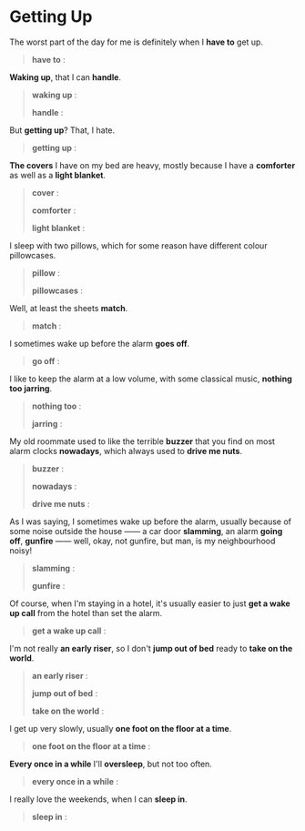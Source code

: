 # Getting Up



The worst part of the day for me is definitely when I **have to** get up. 

> **have to** : 

**Waking up**, that I can **handle**.

> **waking up** : 
>
> **handle** : 

But **getting up**? That, I hate.

> **getting up** : 

**The covers** I have on my bed are heavy, mostly because I have a **comforter** as well as a **light blanket**.

> **cover** : 
>
> **comforter** : 
>
> **light blanket** : 

I sleep with two pillows, which for some reason have different colour pillowcases.

> **pillow** : 
>
> **pillowcases** : 

Well, at least the sheets **match**.

> **match** : 



I sometimes wake up before the alarm **goes off**.

> **go off** : 

I like to keep the alarm at a low volume, with some classical music, **nothing too jarring**.

> **nothing too** : 
>
> **jarring** : 

My old roommate used to like the terrible **buzzer** that you find on most alarm clocks **nowadays**, which always used to **drive me nuts**.

> **buzzer** : 
>
> **nowadays** : 
>
> **drive me nuts** : 

As I was saying, I sometimes wake up before the alarm, usually because of some noise outside the house —— a car door **slamming**, an alarm **going off**, **gunfire** —— well, okay, not gunfire, but man, is my neighbourhood noisy!

> **slamming** : 
>
> **gunfire** : 

Of course, when I'm staying in a hotel, it's usually easier to just **get a wake up call** from the hotel than set the alarm.

> **get a wake up call** : 



I'm not really **an early riser**, so I don't **jump out of bed** ready to **take on the world**.

> **an early riser** : 
>
> **jump out of bed** : 
>
> **take on the world** : 

I get up very slowly, usually **one foot on the floor at a time**.

> **one foot on the floor at a time** : 

**Every once in a while** I'll **oversleep**, but not too often.

> **every once in a while** : 

I really love the weekends, when I can **sleep in**.  

> **sleep in** :